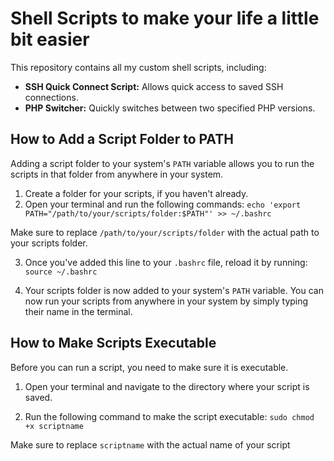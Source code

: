 # Shell Scripts to make your life a little bit easier

This repository contains all my custom shell scripts, including:

- **SSH Quick Connect Script:** Allows quick access to saved SSH connections.
- **PHP Switcher:** Quickly switches between two specified PHP versions.

## How to Add a Script Folder to PATH

Adding a script folder to your system's `PATH` variable allows you to run the scripts in that folder from anywhere in your system.

1. Create a folder for your scripts, if you haven't already.
2. Open your terminal and run the following commands: ``echo 'export PATH="/path/to/your/scripts/folder:$PATH"' >> ~/.bashrc``


Make sure to replace `/path/to/your/scripts/folder` with the actual path to your scripts folder.

3. Once you've added this line to your `.bashrc` file, reload it by running: ``source ~/.bashrc``


4. Your scripts folder is now added to your system's `PATH` variable. You can now run your scripts from anywhere in your system by simply typing their name in the terminal.

## How to Make Scripts Executable

Before you can run a script, you need to make sure it is executable.

1. Open your terminal and navigate to the directory where your script is saved.

2. Run the following command to make the script executable: ``sudo chmod +x scriptname`` 


Make sure to replace `scriptname` with the actual name of your script
